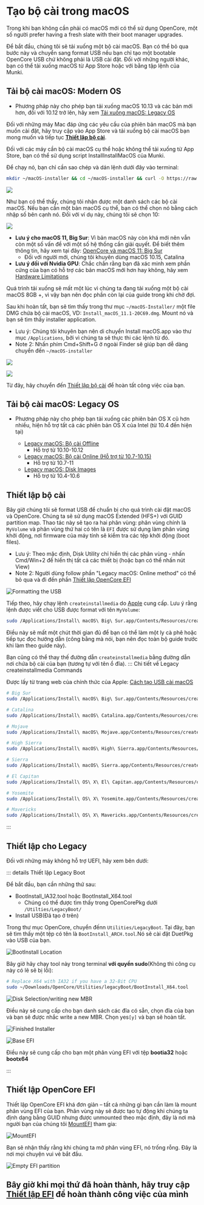 
# Tạo bộ cài trong macOS

Trong khi bạn không cần phải có macOS mới có thể sử dụng OpenCore, một số người prefer having a fresh slate with their boot manager upgrades.

Để bắt đầu, chúng tôi sẽ tải xuống một bộ cài macOS. Bạn có thể bỏ qua bước này và chuyển sang format USB nếu bạn chỉ tạo một bootable OpenCore USB chứ không phải là USB cài đặt. Đối với những người khác, bạn có thể tải xuống macOS từ App Store hoặc với  bằng tập lệnh của Munki.

## Tải bộ cài macOS: Modern OS

* Phương pháp này cho phép bạn tải xuống macOS 10.13 và các bản mới hơn, đối với 10.12 trở lên, hãy xem [Tải xuống macOS: Legacy OS](#tai-xuong-macos-legacy-os)

Đối với những máy Mac đáp ứng các yêu cầu của phiên bản macOS mà bạn muốn cài đặt, hãy truy cập vào App Store và tải xuống bộ cài macOS bạn mong muốn và tiếp tục [**Thiết lập bộ cài**](#thiet-lap-bo-cai).

Đối với các máy cần bộ cài macOS cụ thể hoặc không thể tải xuống từ App Store, bạn có thể sử dụng script InstallInstallMacOS của Munki.

Để chạy nó, bạn chỉ cần sao chép và dán lệnh dưới đây vào terminal:

```sh
mkdir ~/macOS-installer && cd ~/macOS-installer && curl -O https://raw.githubusercontent.com/munki/macadmin-scripts/main/installinstallmacos.py && sudo python installinstallmacos.py
```

![](../images/installer-guide/mac-install-md/munki.png)

Như bạn có thể thấy, chúng tôi nhận được một danh sách các bộ cài macOS. Nếu bạn cần một bản macOS cụ thể, bạn có thể chọn nó bằng cách nhập số bên cạnh nó. Đối với ví dụ này, chúng tôi sẽ chọn 10:

![](../images/installer-guide/mac-install-md/munki-process.png)

* **Lưu ý cho macOS 11, Big Sur**: Vì bản macOS này còn khá mới nên vẫn còn một số vấn đề với một số hệ thống cần giải quyết. Để biết thêm thông tin, hãy xem tại đây: [OpenCore và macOS 11: Big Sur](../extras/big-sur/README.md)
  * Đối với người mới, chúng tôi khuyên dùng macOS 10.15, Catalina
* **Lưu ý đối với Nvidia GPU**: Chắc chắn rằng  bạn đã xác minh xem phần cứng của bạn có hỗ trợ các bản macOS mới hơn hay không, hãy xem [Hardware Limitations](../macos-limits.md)

Quá trình tải xuống sẽ mất một lúc vì chúng ta đang tải xuống một bộ cài macOS 8GB +, vì vậy bạn nên đọc phần còn lại của guide trong khi chờ đợi.

Sau khi hoàn tất, bạn sẽ tìm thấy trong thư mục `~/macOS-Installer/` một file DMG chứa bộ cài macOS, VD: `Install_macOS_11.1-20C69.dmg`. Mount nó và bạn sẽ tìm thấy installer application.

* Lưu ý: Chúng tôi khuyên bạn nên di chuyển Install macOS.app vào thư mục `/Applications`, bởi vì chúng ta sẽ thực thi các lệnh từ đó.
* Note 2: Nhấn phím Cmd+Shift+G ở ngoài Finder sẽ giúp bạn dễ dàng chuyển đến `~/macOS-installer`

![](../images/installer-guide/mac-install-md/munki-done.png)

![](../images/installer-guide/mac-install-md/munki-dmg.png)

Từ đây, hãy chuyển đến [Thiết lập bộ cài](#setting-up-the-installer) để hoàn tất công việc của bạn.

## Tải bộ cài macOS: Legacy OS

* Phương pháp này cho phép bạn tải xuống các phiên bản OS X cũ hơn nhiều, hiện hỗ trợ tất cả các phiên bản OS X của Intel (từ 10.4 đến hiện tại)

  * [Legacy macOS: Bộ cài Offline](./mac-install-pkg.md)
    * Hỗ trợ từ 10.10-10.12
  * [Legacy macOS: Bộ cài Online (Hỗ trợ từ 10.7-10.15)](./mac-install-recovery.md)
    * Hỗ trợ từ 10.7-11
  * [Legacy macOS: Disk Images](./mac-install-dmg.md)
    * Hỗ trợ từ 10.4-10.6

## Thiết lập bộ cài

Bây giờ chúng tôi sẽ format USB để chuẩn bị cho quá trình cài đặt macOS và OpenCore. Chúng ta sẽ sử dụng macOS Extended (HFS+) với GUID partition map. Thao tác này sẽ tạo ra hai phân vùng: phân vùng chính là `MyVolume` và phân vùng thứ hai có tên là `EFI` được sử dụng làm phân vùng khởi động, nơi firmware của máy tính sẽ kiểm tra các tệp khởi động (boot files).

* Lưu ý: Theo mặc định, Disk Utility chỉ hiển thị các phân vùng - nhấn Cmd/Win+2 để hiển thị tất cả các thiết bị (hoặc bạn có thể nhấn nút View)
* Note 2: Người dùng follow phần "Legacy macOS: Online method" có thể bỏ qua và đi đến phần [Thiết lập OpenCore EFI](#thiet-lap-opencore-efi)

![Formatting the USB](../images/installer-guide/mac-install-md/format-usb.png)

Tiếp theo, hãy chạy lệnh `createinstallmedia` do [Apple](https://support.apple.com/en-us/HT201372) cung cấp. Lưu ý rằng lệnh được viết cho USB được format với tên `MyVolume`:

```sh
sudo /Applications/Install\ macOS\ Big\ Sur.app/Contents/Resources/createinstallmedia --volume /Volumes/MyVolume
```

Điều này sẽ mất một chút thời gian đủ để bạn có thể làm một ly cà phê hoặc tiếp tục đọc hướng dẫn (công bằng mà nói, bạn nên đọc toàn bộ guide trước khi làm theo guide này).

Bạn cũng có thể thay thế đường dẫn `createinstallmedia` bằng đường dẫn nơi chứa bộ cài của bạn (tương tự với tên ổ đĩa).
::: Chi tiết về Legacy createinstallmedia Commands

Được lấy từ trang web của chính thức của Apple: [Cách tạo USB cài macOS](https://support.apple.com/en-us/HT201372)

```sh
# Big Sur
sudo /Applications/Install\ macOS\ Big\ Sur.app/Contents/Resources/createinstallmedia --volume /Volumes/MyVolume

# Catalina
sudo /Applications/Install\ macOS\ Catalina.app/Contents/Resources/createinstallmedia --volume /Volumes/MyVolume

# Mojave
sudo /Applications/Install\ macOS\ Mojave.app/Contents/Resources/createinstallmedia --volume /Volumes/MyVolume

# High Sierra
sudo /Applications/Install\ macOS\ High\ Sierra.app/Contents/Resources/createinstallmedia --volume /Volumes/MyVolume

# Sierra
sudo /Applications/Install\ macOS\ Sierra.app/Contents/Resources/createinstallmedia --volume /Volumes/MyVolume --applicationpath /Applications/Install\ macOS\ Sierra.app

# El Capitan
sudo /Applications/Install\ OS\ X\ El\ Capitan.app/Contents/Resources/createinstallmedia --volume /Volumes/MyVolume --applicationpath /Applications/Install\ OS\ X\ El\ Capitan.app

# Yosemite
sudo /Applications/Install\ OS\ X\ Yosemite.app/Contents/Resources/createinstallmedia --volume /Volumes/MyVolume --applicationpath /Applications/Install\ OS\ X\ Yosemite.app

# Mavericks
sudo /Applications/Install\ OS\ X\ Mavericks.app/Contents/Resources/createinstallmedia --volume /Volumes/MyVolume --applicationpath /Applications/Install\ OS\ X\ Mavericks.app --nointeraction
```

:::

## Thiết lập cho Legacy

Đối với những máy không hỗ trợ UEFI, hãy xem bên dưới:

::: details Thiết lập Legacy Boot

Để bắt đầu, bạn cần những thứ sau:

* BootInstall_IA32.tool hoặc BootInstall_X64.tool
  * Chúng có thể được tìm thấy trong OpenCorePkg dưới `/Utilties/LegacyBoot/`
* Install USB(Đã tạo ở trên)

Trong thư mục OpenCore, chuyển đếnn `Utilities/LegacyBoot`. Tại đây, bạn sẽ tìm thấy một tệp có tên là `BootInstall_ARCH.tool`.Nó sẽ cài đặt DuetPkg vào USB của bạn.

![BootInstall Location](../images/extras/legacy-md/download.png)

Bây giờ hãy chạy tool này trong terminal **với quyền sudo**(Không thì công cụ này có lẽ sẽ bị lỗi):

```sh
# Replace X64 with IA32 if you have a 32-Bit CPU
sudo ~/Downloads/OpenCore/Utilities/legacyBoot/BootInstall_X64.tool
```

![Disk Selection/writing new MBR](../images/extras/legacy-md/boot-disk.png)

Điều này sẽ cung cấp cho bạn danh sách các đĩa có sẵn, chọn đĩa của bạn và bạn sẽ được nhắc write a new MBR. Chọn yes`[y]` và bạn sẽ hoàn tất.

![Finished Installer](../images/extras/legacy-md/boot-done.png)

![Base EFI](../images/extras/legacy-md/efi-base.png)

Điều này sẽ cung cấp cho bạn một phân vùng EFI với tệp **bootia32** hoặc **bootx64**

:::

## Thiết lập OpenCore EFI

Thiết lập OpenCore EFI khá đơn giản – tất cả những gì bạn cần làm là mount phân vùng EFI của bạn. Phân vùng này sẽ được tạo tự động khi chúng ta định dạng bằng GUID nhưng được unmounted theo mặc định, đây là nơi mà người bạn của chúng tôi [MountEFI](https://github.com/corpnewt/MountEFI) tham gia:

![MountEFI](../images/installer-guide/mac-install-md/mount-efi-usb.png)

Bạn sẽ nhận thấy rằng khi chúng ta mở phân vùng EFI, nó trống rỗng. Đây là nơi mọi chuyện vui vẻ bắt đầu.

![Empty EFI partition](../images/installer-guide/mac-install-md/base-efi.png)

## Bây giờ khi mọi thứ đã hoàn thành, hãy truy cập [Thiết lập EFI](./opencore-efi.md) để hoàn thành công việc của mình
